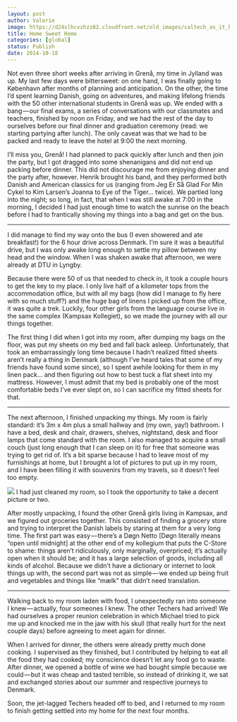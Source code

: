 ```yaml
---
layout: post
author: Valerie
image: https://d24slhcvzhzz82.cloudfront.net/old_images/caltech_as_it_happens/6a0105349b8251970b01bb079634bf970d.jpg
title: Home Sweet Home 
categories: [global]
status: Publish
date: 2014-10-18
---
```


Not even three short weeks after arriving in Grenå, my time in Jylland was up. My last few days were bittersweet: on one hand, I was finally going to København after months of planning and anticipation. On the other, the time I’d spent learning Danish, going on adventures, and making lifelong friends with the 50 other international students in Grenå was up. We ended with a bang — our final exams, a series of conversations with our classmates and teachers, finished by noon on Friday, and we had the rest of the day to ourselves before our final dinner and graduation ceremony (read: we starting partying after lunch). The only caveat was that we had to be packed and ready to leave the hotel at 9:00 the next morning.

I’ll miss you, Grenå!
I had planned to pack quickly after lunch and then join the party, but I got dragged into some shenanigans and did not end up packing before dinner. This did not discourage me from enjoying dinner and the party after, however. Henrik brought his band, and they performed both Danish and American classics for us (ranging from Jeg Er Så Glad For Min Cykel to Kim Larsen’s Joanna to Eye of the Tiger… twice). We partied long into the night; so long, in fact, that when I was still awake at 7:00 in the morning, I decided I had just enough time to watch the sunrise on the beach before I had to frantically shoving my things into a bag and get on the bus.

---

I did manage to find my way onto the bus (I even showered and ate breakfast!) for the 6 hour drive across Denmark. I’m sure it was a beautiful drive, but I was only awake long enough to settle my pillow between my head and the window. When I was shaken awake that afternoon, we were already at DTU in Lyngby.

Because there were 50 of us that needed to check in, it took a couple hours to get the key to my place. I only live half of a kilometer tops from the accommodation office, but with all my bags (how did I manage to fly here with so much stuff?) and the huge bag of linens I picked up from the office, it was quite a trek. Luckily, four other girls from the language course live in the same complex (Kampsax Kollegiet), so we made the journey with all our things together.

The first thing I did when I got into my room, after dumping my bags on the floor, was put my sheets on my bed and fall back asleep. Unfortunately, that took an embarrassingly long time because I hadn’t realized fitted sheets aren’t really a thing in Denmark (although I’ve heard tales that some of my friends have found some since), so I spent awhile looking for them in my linen pack… and then figuring out how to best tuck a flat sheet into my mattress. However, I must admit that my bed is probably one of the most comfortable beds I’ve ever slept on, so I can sacrifice my fitted sheets for that.

---

The next afternoon, I finished unpacking my things. My room is fairly standard: it’s 3m x 4m plus a small hallway and (my own, yay!) bathroom. I have a bed, desk and chair, drawers, shelves, nightstand, desk and floor lamps that come standard with the room. I also managed to acquire a small couch (just long enough that I can sleep on it) for free that someone was trying to get rid of. It’s a bit sparse because I had to leave most of my furnishings at home, but I brought a lot of pictures to put up in my room, and I have been filling it with souvenirs from my travels, so it doesn’t feel too empty.


![](https://d24slhcvzhzz82.cloudfront.net/old_images/caltech_as_it_happens/6a0105349b8251970b01b7c6f10b38970b.jpg)
I had just cleaned my room, so I took the opportunity to take a decent picture or two.

After mostly unpacking, I found the other Grenå girls living in Kampsax, and we figured out groceries together. This consisted of finding a grocery store and trying to interpret the Danish labels by staring at them for a very long time. The first part was easy — there’s a Døgn Netto [Døgn literally means “open until midnight] at the other end of my kollegium that puts the C-Store to shame: things aren’t ridiculously, only marginally, overpriced; it’s actually open when it should be; and it has a large selection of goods, including all kinds of alcohol. Because we didn’t have a dictionary or internet to look things up with, the second part was not as simple — we ended up being fruit and vegetables and things like “mælk” that didn’t need translation.

---

Walking back to my room laden with food, I unexpectedly ran into someone I knew — actually, four someones I knew. The other Techers had arrived! We had ourselves a proper reunion celebration in which Michael tried to pick me up and knocked me in the jaw with his skull (that really hurt for the next couple days) before agreeing to meet again for dinner.

When I arrived for dinner, the others were already pretty much done cooking. I supervised as they finished, but I contributed by helping to eat all the food they had cooked; my conscience doesn’t let any food go to waste. After dinner, we opened a bottle of wine we had bought simple because we could — but it was cheap and tasted terrible, so instead of drinking it, we sat and exchanged stories about our summer and respective journeys to Denmark.

Soon, the jet-lagged Techers headed off to bed, and I returned to my room to finish getting settled into my home for the next four months.

